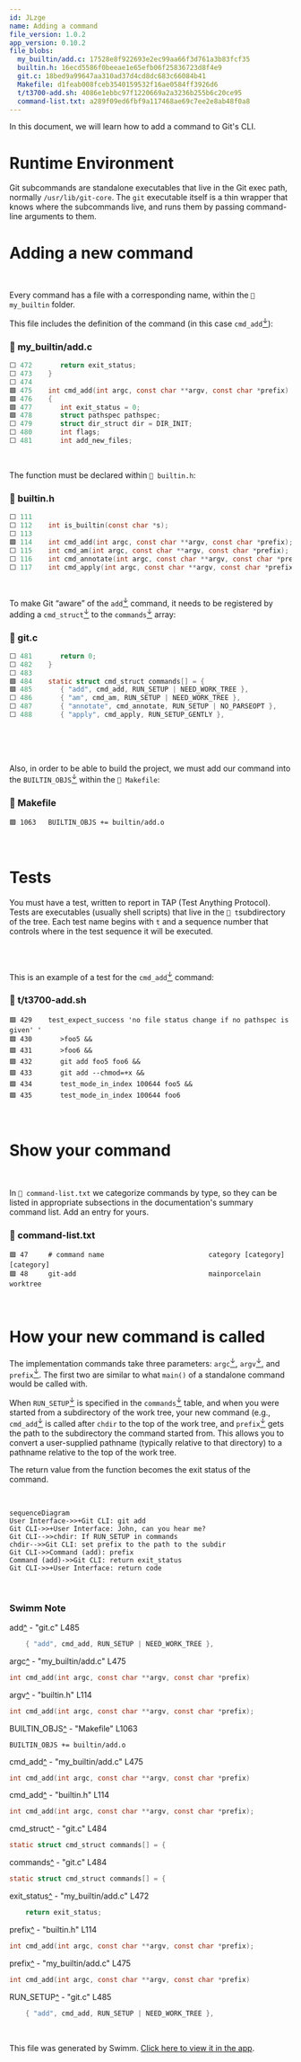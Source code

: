 ```yaml
---
id: JLzge
name: Adding a command
file_version: 1.0.2
app_version: 0.10.2
file_blobs:
  my_builtin/add.c: 17528e8f922693e2ec99aa66f3d761a3b83fcf35
  builtin.h: 16ecd5586f0beeae1e65efb06f25836723d8f4e9
  git.c: 18bed9a99647aa310ad37d4cd8dc683c66084b41
  Makefile: d1feab008fceb3540159532f16ae0584ff3926d6
  t/t3700-add.sh: 4086e1ebbc97f1220669a2a3236b255b6c20ce95
  command-list.txt: a289f09ed6fbf9a117468ae69c7ee2e8ab48f0a8
---
```


In this document, we will learn how to add a command to Git's CLI.

# Runtime Environment

Git subcommands are standalone executables that live in the Git exec path, normally `/usr/lib/git-core`. The `git` executable itself is a thin wrapper that knows where the subcommands live, and runs them by passing command-line arguments to them.

# Adding a new command

<br/>

Every command has a file with a corresponding name, within the `📄 my_builtin` folder.

This file includes the definition of the command (in this case `cmd_add`[<sup id="WW3dt">↓</sup>](#f-WW3dt)):
<!-- NOTE-swimm-snippet: the lines below link your snippet to Swimm -->
### 📄 my_builtin/add.c
```c
⬜ 472    	return exit_status;
⬜ 473    }
⬜ 474    
🟩 475    int cmd_add(int argc, const char **argv, const char *prefix)
🟩 476    {
🟩 477    	int exit_status = 0;
🟩 478    	struct pathspec pathspec;
⬜ 479    	struct dir_struct dir = DIR_INIT;
⬜ 480    	int flags;
⬜ 481    	int add_new_files;
```

<br/>

The function must be declared within `📄 builtin.h`:
<!-- NOTE-swimm-snippet: the lines below link your snippet to Swimm -->
### 📄 builtin.h
```c
⬜ 111    
⬜ 112    int is_builtin(const char *s);
⬜ 113    
🟩 114    int cmd_add(int argc, const char **argv, const char *prefix);
⬜ 115    int cmd_am(int argc, const char **argv, const char *prefix);
⬜ 116    int cmd_annotate(int argc, const char **argv, const char *prefix);
⬜ 117    int cmd_apply(int argc, const char **argv, const char *prefix);
```

<br/>

To make Git “aware” of the `add`[<sup id="ZY0bfT">↓</sup>](#f-ZY0bfT) command, it needs to be registered by adding a `cmd_struct`[<sup id="Z2nx8xA">↓</sup>](#f-Z2nx8xA) to the `commands`[<sup id="ZAY7QK">↓</sup>](#f-ZAY7QK) array:
<!-- NOTE-swimm-snippet: the lines below link your snippet to Swimm -->
### 📄 git.c
```c
⬜ 481    	return 0;
⬜ 482    }
⬜ 483    
🟩 484    static struct cmd_struct commands[] = {
🟩 485    	{ "add", cmd_add, RUN_SETUP | NEED_WORK_TREE },
⬜ 486    	{ "am", cmd_am, RUN_SETUP | NEED_WORK_TREE },
⬜ 487    	{ "annotate", cmd_annotate, RUN_SETUP | NO_PARSEOPT },
⬜ 488    	{ "apply", cmd_apply, RUN_SETUP_GENTLY },
```

<br/>

<br/>

<br/>

Also, in order to be able to build the project, we must add our command into the `BUILTIN_OBJS`[<sup id="ifJTN">↓</sup>](#f-ifJTN) within the `📄 Makefile`:
<!-- NOTE-swimm-snippet: the lines below link your snippet to Swimm -->
### 📄 Makefile
```
🟩 1063   BUILTIN_OBJS += builtin/add.o
```

<br/>

# Tests

You must have a test, written to report in TAP (Test Anything Protocol). Tests are executables (usually shell scripts) that live in the `📄 t`subdirectory of the tree. Each test name begins with `t` and a sequence number that controls where in the test sequence it will be executed.

<br/>

<br/>

This is an example of a test for the `cmd_add`[<sup id="Olher">↓</sup>](#f-Olher) command:
<!-- NOTE-swimm-snippet: the lines below link your snippet to Swimm -->
### 📄 t/t3700-add.sh
```shell
🟩 429    test_expect_success 'no file status change if no pathspec is given' '
🟩 430    	>foo5 &&
🟩 431    	>foo6 &&
🟩 432    	git add foo5 foo6 &&
🟩 433    	git add --chmod=+x &&
🟩 434    	test_mode_in_index 100644 foo5 &&
🟩 435    	test_mode_in_index 100644 foo6
```

<br/>

# Show your command

<br/>

In `📄 command-list.txt` we categorize commands by type, so they can be listed in appropriate subsections in the documentation's summary command list. Add an entry for yours.
<!-- NOTE-swimm-snippet: the lines below link your snippet to Swimm -->
### 📄 command-list.txt
```text
🟩 47     # command name                          category [category] [category]
🟩 48     git-add                                 mainporcelain           worktree
```

<br/>

# How your new command is called

The implementation commands take three parameters: `argc`[<sup id="Z2uPrig">↓</sup>](#f-Z2uPrig), `argv`[<sup id="Z2bCEPR">↓</sup>](#f-Z2bCEPR), and `prefix`[<sup id="2bcG0g">↓</sup>](#f-2bcG0g). The first two are similar to what `main()` of a standalone command would be called with.

When `RUN_SETUP`[<sup id="Z1BE9pN">↓</sup>](#f-Z1BE9pN) is specified in the `commands`[<sup id="ZAY7QK">↓</sup>](#f-ZAY7QK) table, and when you were started from a subdirectory of the work tree, your new command (e.g., `cmd_add`[<sup id="Olher">↓</sup>](#f-Olher) is called after `chdir` to the top of the work tree, and `prefix`[<sup id="Z2sEcOl">↓</sup>](#f-Z2sEcOl) gets the path to the subdirectory the command started from. This allows you to convert a user-supplied pathname (typically relative to that directory) to a pathname relative to the top of the work tree.

The return value from the function becomes the exit status of the command.

<br/>

<!--MERMAID {width:100}-->
```mermaid
sequenceDiagram
User Interface->>+Git CLI: git add
Git CLI->>+User Interface: John, can you hear me?
Git CLI-->>chdir: If RUN_SETUP in commands
chdir-->>Git CLI: set prefix to the path to the subdir
Git CLI->>Command (add): prefix
Command (add)->>Git CLI: return exit_status
Git CLI->>+User Interface: return code
```
<!--MCONTENT {content: "sequenceDiagram<br/>\nUser Interface->>+Git CLI: git `add`[<sup id=\"ZY0bfT\">↓</sup>](#f-ZY0bfT)<br/>\nGit CLI->>+User Interface: John, can you hear me?<br/>\nGit CLI\\-\\-\\>>chdir: If `RUN_SETUP`[<sup id=\"Z1BE9pN\">↓</sup>](#f-Z1BE9pN) in `commands`[<sup id=\"ZAY7QK\">↓</sup>](#f-ZAY7QK)<br/>\nchdir\\-\\-\\>>Git CLI: set `prefix`[<sup id=\"2bcG0g\">↓</sup>](#f-2bcG0g) to the path to the subdir<br/>\nGit CLI->>Command (add): `prefix`[<sup id=\"2bcG0g\">↓</sup>](#f-2bcG0g)<br/>\nCommand (add)->>Git CLI: return `exit_status`[<sup id=\"25O6Qg\">↓</sup>](#f-25O6Qg)<br/>\nGit CLI->>+User Interface: return code"} --->

<br/>

<!-- THIS IS AN AUTOGENERATED SECTION. DO NOT EDIT THIS SECTION DIRECTLY -->
### Swimm Note

<span id="f-ZY0bfT">add</span>[^](#ZY0bfT) - "git.c" L485
```c
	{ "add", cmd_add, RUN_SETUP | NEED_WORK_TREE },
```

<span id="f-Z2uPrig">argc</span>[^](#Z2uPrig) - "my_builtin/add.c" L475
```c
int cmd_add(int argc, const char **argv, const char *prefix)
```

<span id="f-Z2bCEPR">argv</span>[^](#Z2bCEPR) - "builtin.h" L114
```c
int cmd_add(int argc, const char **argv, const char *prefix);
```

<span id="f-ifJTN">BUILTIN_OBJS</span>[^](#ifJTN) - "Makefile" L1063
```
BUILTIN_OBJS += builtin/add.o
```

<span id="f-WW3dt">cmd_add</span>[^](#WW3dt) - "my_builtin/add.c" L475
```c
int cmd_add(int argc, const char **argv, const char *prefix)
```

<span id="f-Olher">cmd_add</span>[^](#Olher) - "builtin.h" L114
```c
int cmd_add(int argc, const char **argv, const char *prefix);
```

<span id="f-Z2nx8xA">cmd_struct</span>[^](#Z2nx8xA) - "git.c" L484
```c
static struct cmd_struct commands[] = {
```

<span id="f-ZAY7QK">commands</span>[^](#ZAY7QK) - "git.c" L484
```c
static struct cmd_struct commands[] = {
```

<span id="f-25O6Qg">exit_status</span>[^](#25O6Qg) - "my_builtin/add.c" L472
```c
	return exit_status;
```

<span id="f-2bcG0g">prefix</span>[^](#2bcG0g) - "builtin.h" L114
```c
int cmd_add(int argc, const char **argv, const char *prefix);
```

<span id="f-Z2sEcOl">prefix</span>[^](#Z2sEcOl) - "my_builtin/add.c" L475
```c
int cmd_add(int argc, const char **argv, const char *prefix)
```

<span id="f-Z1BE9pN">RUN_SETUP</span>[^](#Z1BE9pN) - "git.c" L485
```c
	{ "add", cmd_add, RUN_SETUP | NEED_WORK_TREE },
```

<br/>

This file was generated by Swimm. [Click here to view it in the app](https://swimm-web-app.web.app/repos/Z2l0aHViJTNBJTNBZ2l0LXNyYy1wbGF5Z3JvdW5kJTNBJTNBT21lclJvc2VuYmF1bQ==/docs/JLzge).